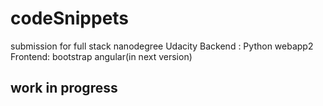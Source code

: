 # codeSnippets

submission for full stack nanodegree Udacity
Backend : Python webapp2
Frontend: bootstrap angular(in next version)

## work in progress
